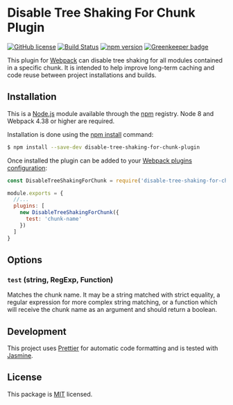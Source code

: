 # Disable Tree Shaking For Chunk Plugin

[![GitHub license](https://img.shields.io/badge/license-MIT-blue.svg)](https://github.com/i-like-robots/disable-tree-shaking-for-chunk-plugin/blob/master/LICENSE) [![Build Status](https://travis-ci.org/i-like-robots/disable-tree-shaking-for-chunk-plugin.svg?branch=master)](https://travis-ci.org/i-like-robots/disable-tree-shaking-for-chunk-plugin) [![npm version](https://img.shields.io/npm/v/disable-tree-shaking-for-chunk-plugin.svg?style=flat)](https://www.npmjs.com/package/disable-tree-shaking-for-chunk-plugin) [![Greenkeeper badge](https://badges.greenkeeper.io/i-like-robots/disable-tree-shaking-for-chunk-plugin.svg)](https://greenkeeper.io/)

This plugin for [Webpack] can disable tree shaking for all modules contained in a specific chunk. It is intended to help improve long-term caching and code reuse between project installations and builds.

[Webpack]: https://webpack.js.org/


## Installation

This is a [Node.js] module available through the [npm] registry. Node 8 and Webpack 4.38 or higher are required.

Installation is done using the [npm install] command:

```sh
$ npm install --save-dev disable-tree-shaking-for-chunk-plugin
```

Once installed the plugin can be added to your [Webpack plugins configuration][plugins]:

```js
const DisableTreeShakingForChunk = require('disable-tree-shaking-for-chunk-plugin')

module.exports = {
  //...
  plugins: [
    new DisableTreeShakingForChunk({
      test: 'chunk-name'
    })
  ]
}
```

[Node.js]: https://nodejs.org/
[npm]: http://npmjs.com/
[npm install]: https://docs.npmjs.com/getting-started/installing-npm-packages-locally
[plugins]: https://webpack.js.org/configuration/plugins/
[optimization]: https://webpack.js.org/configuration/optimization/#optimizationmoduleids


## Options

### `test` (string, RegExp, Function)

Matches the chunk name. It may be a string matched with strict equality, a regular expression for more complex string matching, or a function which will receive the chunk name as an argument and should return a boolean.


## Development

This project uses [Prettier] for automatic code formatting and is tested with [Jasmine].

[Prettier]: https://prettier.io/
[Jasmine]: http://jasmine.github.io/


## License

This package is [MIT] licensed.

[MIT]: https://opensource.org/licenses/MIT
